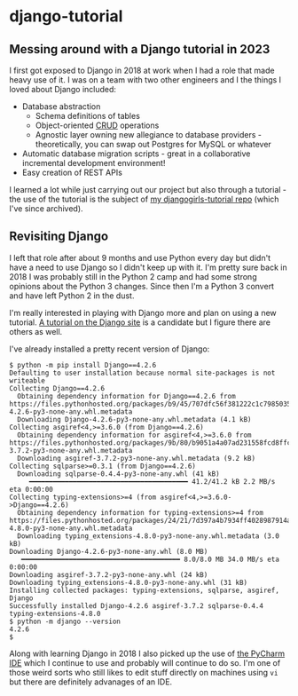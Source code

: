 # django-tutorial
## Messing around with a Django tutorial in 2023

I first got exposed to Django in 2018 at work when I had a role that made heavy use of it.  I was on a team with two other engineers and I the things I loved about Django included:
- Database abstraction
    - Schema definitions of tables
    - Object-oriented [CRUD](https://en.wikipedia.org/wiki/Create,_read,_update_and_delete) operations
    - Agnostic layer owning new allegiance to database providers - theoretically, you can swap out Postgres for MySQL or whatever
- Automatic database migration scripts - great in a collaborative incremental development environment!
- Easy creation of REST APIs

I learned a lot while just carrying out our project but also through a tutorial - the use of the tutorial is the subject of [my djangogirls-tutorial repo](https://github.com/pfuntner/djangogirls-tutorial-2018) (which I've since archived).

## Revisiting Django
I left that role after about 9 months and use Python every day but didn't have a need to use Django so I didn't keep up with it.  I'm pretty sure back in 2018 I was probably still in the Python 2 camp and had some strong opinions about the Python 3 changes.  Since then I'm a Python 3 convert and have left Python 2 in the dust.

I'm really interested in playing with Django more and plan on using a new tutorial.  [A tutorial on the Django site](https://docs.djangoproject.com/en/4.2/intro/tutorial01/) is a candidate but I figure there are others as well.

I've already installed a pretty recent version of Django:
```
$ python -m pip install Django==4.2.6
Defaulting to user installation because normal site-packages is not writeable
Collecting Django==4.2.6
  Obtaining dependency information for Django==4.2.6 from https://files.pythonhosted.org/packages/b9/45/707dfc56f381222c1c798503546cb390934ab246fc45b5051ef66e31099c/Django-4.2.6-py3-none-any.whl.metadata
  Downloading Django-4.2.6-py3-none-any.whl.metadata (4.1 kB)
Collecting asgiref<4,>=3.6.0 (from Django==4.2.6)
  Obtaining dependency information for asgiref<4,>=3.6.0 from https://files.pythonhosted.org/packages/9b/80/b9051a4a07ad231558fcd8ffc89232711b4e618c15cb7a392a17384bbeef/asgiref-3.7.2-py3-none-any.whl.metadata
  Downloading asgiref-3.7.2-py3-none-any.whl.metadata (9.2 kB)
Collecting sqlparse>=0.3.1 (from Django==4.2.6)
  Downloading sqlparse-0.4.4-py3-none-any.whl (41 kB)
     ━━━━━━━━━━━━━━━━━━━━━━━━━━━━━━━━━━━━━━━━ 41.2/41.2 kB 2.2 MB/s eta 0:00:00
Collecting typing-extensions>=4 (from asgiref<4,>=3.6.0->Django==4.2.6)
  Obtaining dependency information for typing-extensions>=4 from https://files.pythonhosted.org/packages/24/21/7d397a4b7934ff4028987914ac1044d3b7d52712f30e2ac7a2ae5bc86dd0/typing_extensions-4.8.0-py3-none-any.whl.metadata
  Downloading typing_extensions-4.8.0-py3-none-any.whl.metadata (3.0 kB)
Downloading Django-4.2.6-py3-none-any.whl (8.0 MB)
   ━━━━━━━━━━━━━━━━━━━━━━━━━━━━━━━━━━━━━━━━ 8.0/8.0 MB 34.0 MB/s eta 0:00:00
Downloading asgiref-3.7.2-py3-none-any.whl (24 kB)
Downloading typing_extensions-4.8.0-py3-none-any.whl (31 kB)
Installing collected packages: typing-extensions, sqlparse, asgiref, Django
Successfully installed Django-4.2.6 asgiref-3.7.2 sqlparse-0.4.4 typing-extensions-4.8.0
$ python -m django --version
4.2.6
$
```

Along with learning Django in 2018 I also picked up the use of [the PyCharm IDE](https://www.jetbrains.com/pycharm/) which I continue to use and probably will continue to do so.  I'm one of those weird sorts who still likes to edit stuff directly on machines using `vi` but there are definitely advanages of an IDE.
